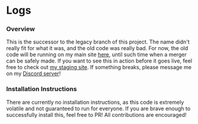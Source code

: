 # Logs

### Overview
This is the successor to the legacy branch of this project. The name didn't really fit for what it
was, and the old code was really bad. For now, the old code will be running on my main site 
[here](https://logs.discord.website), until such time when a merger can be safely made. If you want to see this in
action before it goes live, feel free to check out [my staging site](https://logstaging.discord.website). If something breaks,
please message me on my [Discord server](https://discord.gg/3X8WwbU)!

### Installation Instructions
There are currently no installation instructions, as this code is extremely volatile and not guaranteed to run for
everyone. If you are brave enough to successfully install this, feel free to PR! All contributions are encouraged!

